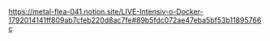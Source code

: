 https://metal-flea-041.notion.site/LIVE-Intensiv-o-Docker-1792014141ff809ab7cfeb220d8ac7fe#89b5fdc072ae47eba5bf53b11895766c


